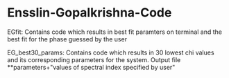 # Ensslin-Gopalkrishna-Code

EGfit: Contains code which results in best fit paramters on terminal and the best fit for the phase guessed by the user

EG_best30_params: Contains code which results in 30 lowest chi values and its corresponding parameters for the system. Output file **parameters+"values of spectral index specified by user"
